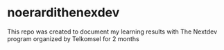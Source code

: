 # noerardithenexdev
This repo was created to document my learning results with The Nextdev program organized by Telkomsel for 2 months
